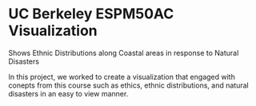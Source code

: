 # UC Berkeley ESPM50AC Visualization
Shows Ethnic Distributions along Coastal areas in response to Natural Disasters

In this project, we worked to create a visualization that engaged with conepts from this course such as ethics, ethnic distributions, and natural disasters in an easy to view manner.
